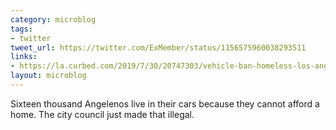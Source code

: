 ```yaml
---
category: microblog
tags:
- twitter
tweet_url: https://twitter.com/ExMember/status/1156575960038293511
links:
- https://la.curbed.com/2019/7/30/20747303/vehicle-ban-homeless-los-angeles
layout: microblog
---
```

Sixteen thousand Angelenos live in their cars because they cannot afford a home. The city council just made that illegal.
